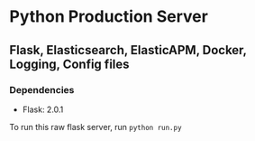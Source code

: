 # Python Production Server
## Flask, Elasticsearch, ElasticAPM, Docker, Logging, Config files

### Dependencies
- Flask: 2.0.1

To run this raw flask server, run `python run.py`